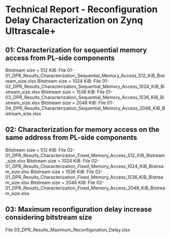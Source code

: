 # Technical Report - Reconfiguration Delay Characterization on Zynq Ultrascale+

## 01: Characterization for sequential memory access from PL-side components

Bitstream size =  512 KiB: File 01-01_DPR_Results_Characterization_Sequential_Memory_Access_512_KiB_Bistream_size.xlsx
Bitstream size = 1024 KiB: File 01-02_DPR_Results_Characterization_Sequential_Memory_Access_1024_KiB_Bistream_size.xlsx
Bitstream size = 1536 KiB: File 01-03_DPR_Results_Characterization_Sequential_Memory_Access_1536_KiB_Bistream_size.xlsx
Bitstream size = 2048 KiB: File 01-04_DPR_Results_Characterization_Sequential_Memory_Access_2048_KiB_Bistream_size.xlsx

## 02: Characterization for memory access on the same address from PL-side components

Bitstream size =  512 KiB: File 02-01_DPR_Results_Characterization_Fixed_Memory_Access_512_KiB_Bistream_size.xlsx
Bitstream size = 1024 KiB: File 02-01_DPR_Results_Characterization_Fixed_Memory_Access_1024_KiB_Bistream_size.xlsx
Bitstream size = 1536 KiB: File 02-01_DPR_Results_Characterization_Fixed_Memory_Access_1536_KiB_Bistream_size.xlsx
Bitstream size = 2048 KiB: File 02-01_DPR_Results_Characterization_Fixed_Memory_Access_2048_KiB_Bistream_size.xlsx

## 03: Maximum reconfiguration delay increase considering bitstream size

File 03_DPR_Results_Maximum_Reconfiguration_Delay.xlsx
